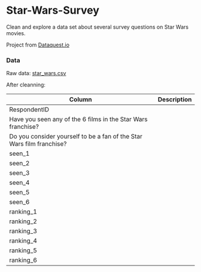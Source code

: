 # Star-Wars-Survey
Clean and explore a data set about several survey questions on Star Wars movies. 

Project from [Dataquest.io](https://www.dataquest.io)

### Data
Raw data: [star_wars.csv](https://github.com/fivethirtyeight/data/tree/master/star-wars-survey)

After cleanning:

|      Column                                                                |      Description                           |
| -------------------------------------------------------------------------- | -------------------------------------------|
| RespondentID                                                               |                                            |
| Have you seen any of the 6 films in the Star Wars franchise?               |                                            |
| Do you consider yourself to be a fan of the Star Wars film franchise?      |                                            |
| seen_1                                                                     |                                            |
| seen_2                                                                     |                                            |
| seen_3                                                                     |                                            |
| seen_4                                                                     |                                            |
| seen_5                                                                     |                                            |
| seen_6                                                                     |                                            |
| ranking_1                                                                  |                                            |
| ranking_2                                                                  |                                            |
| ranking_3                                                                  |                                            |
| ranking_4                                                                  |                                            |
| ranking_5                                                                  |                                            |
| ranking_6                                                                  |                                            |


